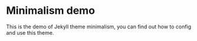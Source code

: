 # Minimalism demo

This is the demo of Jekyll theme minimalism, you can find out how to config and use this theme.
